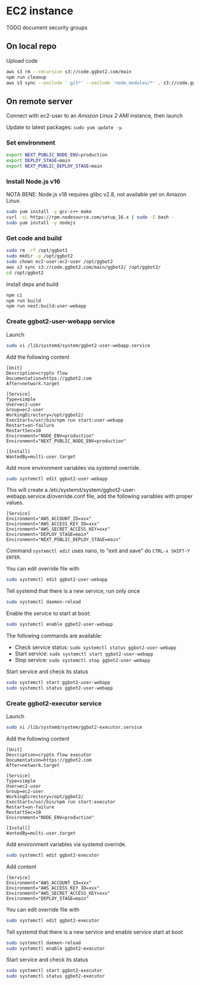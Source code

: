 # EC2 instance

TODO document security groups

## On local repo

Upload code

```sh
aws s3 rm --recursive s3://code.ggbot2.com/main
npm run cleanup
aws s3 sync --exclude '.git*' --exclude 'node_modules/*' . s3://code.ggbot2.com/main/ggbot2/
```

## On remote server

Connect with ec2-user to an *Amazon Linux 2 AMI* instance, then launch

Update to latest packages: `sudo yum update -y`.

### Set environment

```sh
export NEXT_PUBLIC_NODE_ENV=production
export DEPLOY_STAGE=main
export NEXT_PUBLIC_DEPLOY_STAGE=main
```

### Install Node.js v16

NOTA BENE: Node.js v18 requires glibc v2.8, not available yet on Amazon Linux.

```sh
sudo yum install -y gcc-c++ make
curl -sL https://rpm.nodesource.com/setup_16.x | sudo -E bash -
sudo yum install -y nodejs
```

### Get code and build

```sh
sudo rm -rf /opt/ggbot2
sudo mkdir -p /opt/ggbot2
sudo chown ec2-user:ec2-user /opt/ggbot2
aws s3 sync s3://code.ggbot2.com/main/ggbot2/ /opt/ggbot2/
cd /opt/ggbot2
```

Install deps and build

```sh
npm ci
npm run build
npm run next:build:user-webapp
```

### Create ggbot2-user-webapp service


Launch

```sh
sudo vi /lib/systemd/system/ggbot2-user-webapp.service
```

Add the following content

```
[Unit]
Description=crypto flow
Documentation=https://ggbot2.com
After=network.target

[Service]
Type=simple
User=ec2-user
Group=ec2-user
WorkingDirectory=/opt/ggbot2/
ExecStart=/usr/bin/npm run start:user-webapp
Restart=on-failure
RestartSec=10
Environment="NODE_ENV=production"
Environment="NEXT_PUBLIC_NODE_ENV=production"

[Install]
WantedBy=multi-user.target
```

Add more environment variables via systemd override.

```sh
sudo systemctl edit ggbot2-user-webapp
```

This will create a /etc/systemd/system/ggbot2-user-webapp.service.d/override.conf file, add the following variables with proper values.

```
[Service]
Environment="AWS_ACCOUNT_ID=xxx"
Environment="AWS_ACCESS_KEY_ID=xxx"
Environment="AWS_SECRET_ACCESS_KEY=xxx"
Environment="DEPLOY_STAGE=main"
Environment="NEXT_PUBLIC_DEPLOY_STAGE=main"
```

Command `systemctl edit` uses nano, to "exit and save" do `CTRL-x SHIFT-Y ENTER`.

You can edit override file with

```sh
sudo systemctl edit ggbot2-user-webapp
```

Tell systemd that there is a new service, run only once

```sh
sudo systemctl daemon-reload
```

Enable the service to start at boot:

```sh
sudo systemctl enable ggbot2-user-webapp
```

The following commands are available:

- Check service status: `sudo systemctl status ggbot2-user-webapp`
- Start service: `sudo systemctl start ggbot2-user-webapp`
- Stop service: `sudo systemctl stop ggbot2-user-webapp`


Start service and check its status

```sh
sudo systemctl start ggbot2-user-webapp
sudo systemctl status ggbot2-user-webapp
```

### Create ggbot2-executor service


Launch

```sh
sudo vi /lib/systemd/system/ggbot2-executor.service
```

Add the following content

```
[Unit]
Description=crypto flow executor
Documentation=https://ggbot2.com
After=network.target

[Service]
Type=simple
User=ec2-user
Group=ec2-user
WorkingDirectory=/opt/ggbot2/
ExecStart=/usr/bin/npm run start:executor
Restart=on-failure
RestartSec=10
Environment="NODE_ENV=production"

[Install]
WantedBy=multi-user.target
```

Add environment variables via systemd override.

```sh
sudo systemctl edit ggbot2-executor
```

Add content

```
[Service]
Environment="AWS_ACCOUNT_ID=xxx"
Environment="AWS_ACCESS_KEY_ID=xxx"
Environment="AWS_SECRET_ACCESS_KEY=xxx"
Environment="DEPLOY_STAGE=main"
```

You can edit override file with

```sh
sudo systemctl edit ggbot2-executor
```

Tell systemd that there is a new service and enable service start at boot

```sh
sudo systemctl daemon-reload
sudo systemctl enable ggbot2-executor
```

Start service and check its status

```sh
sudo systemctl start ggbot2-executor
sudo systemctl status ggbot2-executor
```

